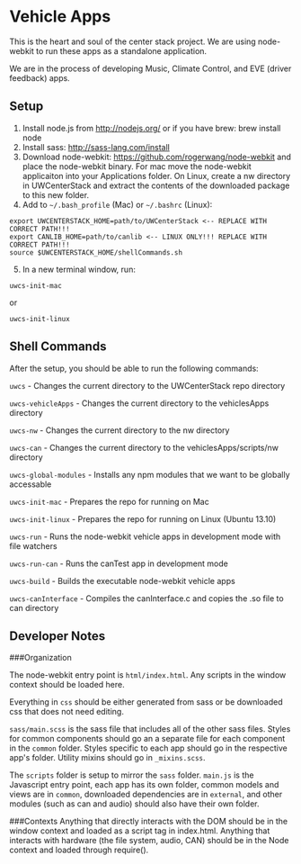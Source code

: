 Vehicle Apps
============

This is the heart and soul of the center stack project. We are using node-webkit to run these apps as a standalone application.

We are in the process of developing Music, Climate Control, and EVE (driver feedback) apps.

Setup
-----

1. Install node.js from http://nodejs.org/ or if you have brew: brew install node
2. Install sass: http://sass-lang.com/install
3. Download node-webkit: https://github.com/rogerwang/node-webkit and place the node-webkit binary. For mac move the node-webkit applicaiton into your Applications folder. On Linux, create a nw directory in UWCenterStack and extract the contents of the downloaded package to this new folder.
4. Add to `~/.bash_profile` (Mac) or `~/.bashrc` (Linux):
```
export UWCENTERSTACK_HOME=path/to/UWCenterStack <-- REPLACE WITH CORRECT PATH!!!
export CANLIB_HOME=path/to/canlib <-- LINUX ONLY!!! REPLACE WITH CORRECT PATH!!!
source $UWCENTERSTACK_HOME/shellCommands.sh
```
5. In a new terminal window, run:
```
uwcs-init-mac
```
or
```
uwcs-init-linux
```


Shell Commands
--------------

After the setup, you should be able to run the following commands:

`uwcs` - Changes the current directory to the UWCenterStack repo directory

`uwcs-vehicleApps` - Changes the current directory to the vehiclesApps directory

`uwcs-nw` - Changes the current directory to the nw directory

`uwcs-can` - Changes the current directory to the vehiclesApps/scripts/nw directory

`uwcs-global-modules` - Installs any npm modules that we want to be globally accessable

`uwcs-init-mac` - Prepares the repo for running on Mac 

`uwcs-init-linux` - Prepares the repo for running on Linux (Ubuntu 13.10)

`uwcs-run` - Runs the node-webkit vehicle apps in development mode with file watchers

`uwcs-run-can` - Runs the canTest app in development mode

`uwcs-build` - Builds the executable node-webkit vehicle apps

`uwcs-canInterface` - Compiles the canInterface.c and copies the .so file to can directory

Developer Notes
---------------

###Organization

The node-webkit entry point is `html/index.html`. Any scripts in the window context should be loaded here.

Everything in `css` should be either generated from sass or be downloaded css that does not need editing.

`sass/main.scss` is the sass file that includes all of the other sass files. Styles for common components should go an a separate file for each component in the `common` folder. Styles specific to each app should go in the respective app's folder. Utility mixins should go in `_mixins.scss`.

The `scripts` folder is setup to mirror the `sass` folder. `main.js` is the Javascript entry point, each app has its own folder, common models and views are in `common`, downloaded dependencies are in `external`, and other modules (such as can and audio) should also have their own folder.

###Contexts
Anything that directly interacts with the DOM should be in the window context and loaded as a script tag in index.html.
Anything that interacts with hardware (the file system, audio, CAN) should be in the Node context and loaded through require().


